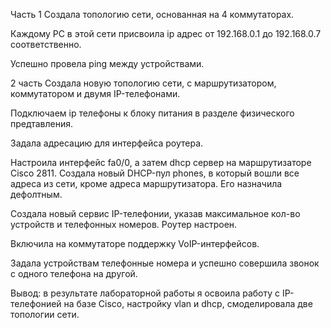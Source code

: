 Часть 1
Создала топологию сети, основанная на 4 коммутаторах.
 

Каждому PC в этой сети присвоила ip адрес от 192.168.0.1 до 192.168.0.7 соответственно.


  

Успешно провела ping между устройствами.
 
 

2 часть
Создала новую топологию сети, с маршрутизатором, коммутатором и двумя IP-телефонами. 
 

Подключаем ip телефоны к блоку питания в разделе физического предтавления.
 

Задала адресацию для интерфейса роутера. 

Настроила интерфейс fa0/0, а затем dhcp сервер на маршрутизаторе Cisco 2811. Cоздала новый DHCP-пул phones, в который вошли все адреса из сети, кроме адреса маршрутизатора. Его назначила дефолтным.
  

Создала новый сервис IP-телефонии, указав максимальное кол-во устройств и телефонных номеров. Роутер настроен.
 

Включила на коммутаторе поддержку VoIP-интерфейсов.
 

Задала устройствам телефонные номера и успешно совершила звонок с одного телефона на другой.
 

Вывод: в результате лабораторной работы я освоила работу с IP-телефонией на базе Cisco, настройку vlan и dhcp, смоделировала две топологии сети. 
